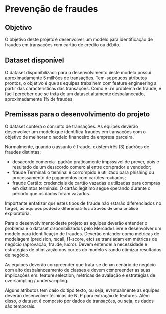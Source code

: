 # Prevenção de fraudes

## Objetivo

O objetivo deste projeto é desenvolver um modelo para identificação de fraudes em transações com cartão de crédito ou débito. 

## Dataset disponível

O dataset disponibilizado para o desenvolvimento deste modelo possui aproximadamente 5 milhões de transações. Tem-se poucos atributos prontos, o objetivo é que as equipes trabalhem com feature engineering a partir das características das transações. Como é um problema de fraude, é fácil perceber que se trata de um dataset altamente desbalanceado, aproximadamente 1% de fraudes. 

## Premissas para o desenvolvimento do projeto

O dataset conterá o conjunto de transações. As equipes deverão desenvolver um modelo que identifica fraudes em transações com o objetivo de melhorar o modelo financeiro da empresa parceira. 

Normalmente, quando o assunto é fraude, existem três (3) padrões de fraudes distintas:

* desacordo comercial: padrão praticamente impossível de prever, pois e resultado de um desacordo comercial entre comprador e vendedor; 
* fraude Terminal: o terminal é corrompido e utilizado para phishing ou processamento de pagamentos com cartões roubados; 
* fraude Cartão: credenciais de cartão vazadas e utilizadas para compras em distintos terminais. O cartão legítimo segue operando durante o período que os dados foram vazados.

Importante enfatizar que estes tipos de fraude não estarão diferenciados no target, as equipes poderão diferenciá-los através de uma análise exploratória.

Para o desenvolvimento deste projeto as equipes deverão entender o problema e o dataset disponibilizados pelo Mercado Livre e desenvolver um modelo para identificação de fraudes. Deverão entender como métricas de modelagem (precision, recall, f1-score, etc) se transladam em métricas de negócio (aprovação, fraude, lucro). Devem entender a necessidade e estratégias de otimização dos cortes do modelo visando otimizar resultados de negócio.

As equipes deverão compreender que trata-se de um cenário de negócio com alto desbalanceamento de classes e devem compreender as suas implicações em: feature selection, métricas de avaliação e estratégias de oversampling / undersampling.

Alguns atributos tem dado do tipo texto, ou seja, eventualmente as equipes deverão desenvolver técnicas de NLP para extração de features. Além disso, o dataset é composto por dados de transações, ou seja, os dados são temporais.


